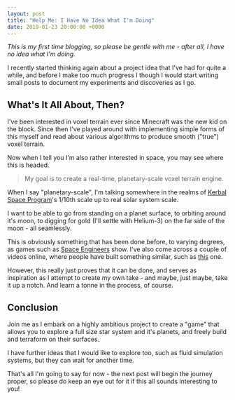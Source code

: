 ```yaml
---
layout: post
title: "Help Me: I Have No Idea What I'm Doing"
date: 2019-01-23 20:00:00 +0000
---
```


*This is my first time blogging, so please be gentle with me - after all, I have
no idea what I'm doing.*

I recently started thinking again about a project idea that I've had for quite
a while, and before I make too much progress I though I would start writing
small posts to document my experiments and discoveries as I go.

## What's It All About, Then?

I've been interested in voxel terrain ever since Minecraft was the new kid on
the block. Since then I've played around with implementing simple forms of this
myself and read about various algorithms to produce smooth ("true") voxel
terrain.

Now when I tell you I'm also rather interested in space, you may see where this
is headed.

> My goal is to create a real-time, planetary-scale voxel terrain engine.

When I say "planetary-scale", I'm talking somewhere in the realms of
[Kerbal Space Program](ksp)'s 1/10th scale up to real solar system scale.

I want to be able to go from standing on a planet surface, to orbiting around
it's moon, to digging for gold (I'll settle with Helium-3) on the far side of
the moon - all seamlessly.

This is obviously something that has been done before, to varying degrees, as
games such as [Space Engineers](space-engineers) show. I've also come across a
couple of videos online, where people have built something similar, such as
[this](video) one.

However, this really just proves that it can be done, and serves as inspiration
as I attempt to create my own take - and maybe, just maybe, take it up a notch.
And learn a tonne in the process, of course.

## Conclusion

Join me as I embark on a highly ambitious project to create a "game" that
allows you to explore a full size star system and it's planets, and freely
build and terraform on their surfaces.

I have further ideas that I would like to explore too, such as fluid simulation
systems, but they can wait for another time.

That's all I'm going to say for now - the next post will begin the journey
proper, so please do keep an eye out for it if this all sounds interesting to
you!

[space-engineers]: https://www.spaceengineersgame.com
[video]: https://www.youtube.com/watch?v=HsskVpPskSc
[ksp]: https://www.kerbalspaceprogram.com
